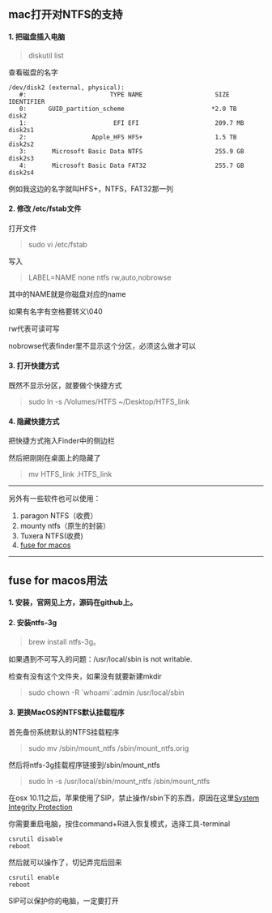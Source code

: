 ## mac打开对NTFS的支持

#### 1. 把磁盘插入电脑

> diskutil list

查看磁盘的名字

```
/dev/disk2 (external, physical):
   #:                       TYPE NAME                    SIZE       IDENTIFIER
   0:      GUID_partition_scheme                        *2.0 TB     disk2
   1:                        EFI EFI                     209.7 MB   disk2s1
   2:                  Apple_HFS HFS+                    1.5 TB     disk2s2
   3:       Microsoft Basic Data NTFS                    255.9 GB   disk2s3
   4:       Microsoft Basic Data FAT32                   255.7 GB   disk2s4
```

例如我这边的名字就叫HFS+，NTFS，FAT32那一列

#### 2. 修改 /etc/fstab文件

打开文件

> sudo vi /etc/fstab
 
写入

> LABEL=NAME none ntfs rw,auto,nobrowse

其中的NAME就是你磁盘对应的name

如果有名字有空格要转义\040

rw代表可读可写

nobrowse代表finder里不显示这个分区，必须这么做才可以

#### 3. 打开快捷方式

既然不显示分区，就要做个快捷方式

> sudo ln -s /Volumes/HTFS ~/Desktop/HTFS_link
 
#### 4. 隐藏快捷方式

把快捷方式拖入Finder中的侧边栏

然后把刚刚在桌面上的隐藏了

> mv HTFS_link .HTFS_link
 

----
另外有一些软件也可以使用：

1. paragon NTFS（收费）
2. mounty ntfs（原生的封装）
3. Tuxera NTFS(收费)
4. [fuse for macos](https://osxfuse.github.io/)

---

## fuse for macos用法

#### 1. 安装，官网见上方，源码在github上。
#### 2. 安装ntfs-3g
> brew install ntfs-3g。

如果遇到不可写入的问题：/usr/local/sbin is not writable.

检查有没有这个文件夹，如果没有就要新建mkdir

> sudo chown -R \`whoami\`:admin /usr/local/sbin

#### 3. 更换MacOS的NTFS默认挂载程序

首先备份系统默认的NTFS挂载程序

> sudo mv /sbin/mount_ntfs /sbin/mount_ntfs.orig

然后将ntfs-3g挂载程序链接到/sbin/mount_ntfs

> sudo ln -s /usr/local/sbin/mount_ntfs /sbin/mount_ntfs

在osx 10.11之后，苹果使用了SIP，禁止操作/sbin下的东西，原因在这里[System Integrity Protection](https://developer.apple.com/library/archive/documentation/Security/Conceptual/System_Integrity_Protection_Guide/ConfiguringSystemIntegrityProtection/ConfiguringSystemIntegrityProtection.html)

你需要重启电脑，按住command+R进入恢复模式，选择工具-terminal

```
csrutil disable
reboot 
```

然后就可以操作了，切记弄完后回来

```
csrutil enable
reboot
```

SIP可以保护你的电脑，一定要打开
